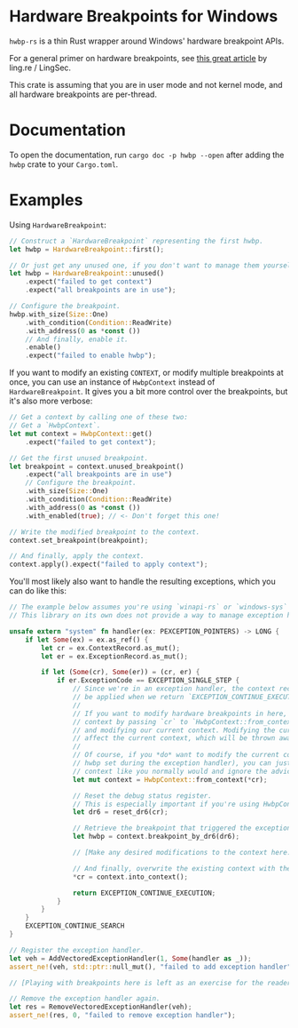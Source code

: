 Hardware Breakpoints for Windows
================================

`hwbp-rs` is a thin Rust wrapper around Windows' hardware breakpoint APIs.

For a general primer on hardware breakpoints, see [this great article](https://ling.re/hardware-breakpoints/) by ling.re / LingSec.

This crate is assuming that you are in user mode and not kernel mode, and all hardware breakpoints are per-thread.

Documentation
=============

To open the documentation, run `cargo doc -p hwbp --open` after adding the `hwbp` crate to your `Cargo.toml`.

Examples
========
Using `HardwareBreakpoint`:
```rs
// Construct a `HardwareBreakpoint` representing the first hwbp.
let hwbp = HardwareBreakpoint::first();

// Or just get any unused one, if you don't want to manage them yourself.
let hwbp = HardwareBreakpoint::unused()
    .expect("failed to get context")
    .expect("all breakpoints are in use");

// Configure the breakpoint.
hwbp.with_size(Size::One)
    .with_condition(Condition::ReadWrite)
    .with_address(0 as *const ())
    // And finally, enable it.
    .enable()
    .expect("failed to enable hwbp");
```

If you want to modify an existing `CONTEXT`, or modify multiple breakpoints at once, you can use an
instance of `HwbpContext` instead of `HardwareBreakpoint`. It gives you a bit more control over the
breakpoints, but it's also more verbose:
```rs
// Get a context by calling one of these two:
// Get a `HwbpContext`.
let mut context = HwbpContext::get()
    .expect("failed to get context");

// Get the first unused breakpoint.
let breakpoint = context.unused_breakpoint()
    .expect("all breakpoints are in use")
    // Configure the breakpoint.
    .with_size(Size::One)
    .with_condition(Condition::ReadWrite)
    .with_address(0 as *const ())
    .with_enabled(true); // <- Don't forget this one!

// Write the modified breakpoint to the context.
context.set_breakpoint(breakpoint);

// And finally, apply the context.
context.apply().expect("failed to apply context");
```

You'll most likely also want to handle the resulting exceptions, which you can do like this:
```rs
// The example below assumes you're using `winapi-rs` or `windows-sys` or similar.
// This library on its own does not provide a way to manage exception handlers.

unsafe extern "system" fn handler(ex: PEXCEPTION_POINTERS) -> LONG {
    if let Some(ex) = ex.as_ref() {
        let cr = ex.ContextRecord.as_mut();
        let er = ex.ExceptionRecord.as_mut();

        if let (Some(cr), Some(er)) = (cr, er) {
            if er.ExceptionCode == EXCEPTION_SINGLE_STEP {
                // Since we're in an exception handler, the context record in `cr` is going to
                // be applied when we return `EXCEPTION_CONTINUE_EXECUTION`.
                //
                // If you want to modify hardware breakpoints in here, make sure to create the
                // context by passing `cr` to `HwbpContext::from_context` instead of capturing
                // and modifying our current context. Modifying the current context will only
                // affect the current context, which will be thrown away when `cr` is applied.
                //
                // Of course, if you *do* want to modify the current context (e.g. to have a
                // hwbp set during the exception handler), you can just retrieve the current
                // context like you normally would and ignore the advice above.
                let mut context = HwbpContext::from_context(*cr);

                // Reset the debug status register.
                // This is especially important if you're using HwbpContext::breakpoint_by_dr6.
                let dr6 = reset_dr6(cr);

                // Retrieve the breakpoint that triggered the exception.
                let hwbp = context.breakpoint_by_dr6(dr6);

                // [Make any desired modifications to the context here.]

                // And finally, overwrite the existing context with the modified one.
                *cr = context.into_context();

                return EXCEPTION_CONTINUE_EXECUTION;
            }
        }
    }
    EXCEPTION_CONTINUE_SEARCH
}

// Register the exception handler.
let veh = AddVectoredExceptionHandler(1, Some(handler as _));
assert_ne!(veh, std::ptr::null_mut(), "failed to add exception handler");

// [Playing with breakpoints here is left as an exercise for the reader.]

// Remove the exception handler again.
let res = RemoveVectoredExceptionHandler(veh);
assert_ne!(res, 0, "failed to remove exception handler");
```

